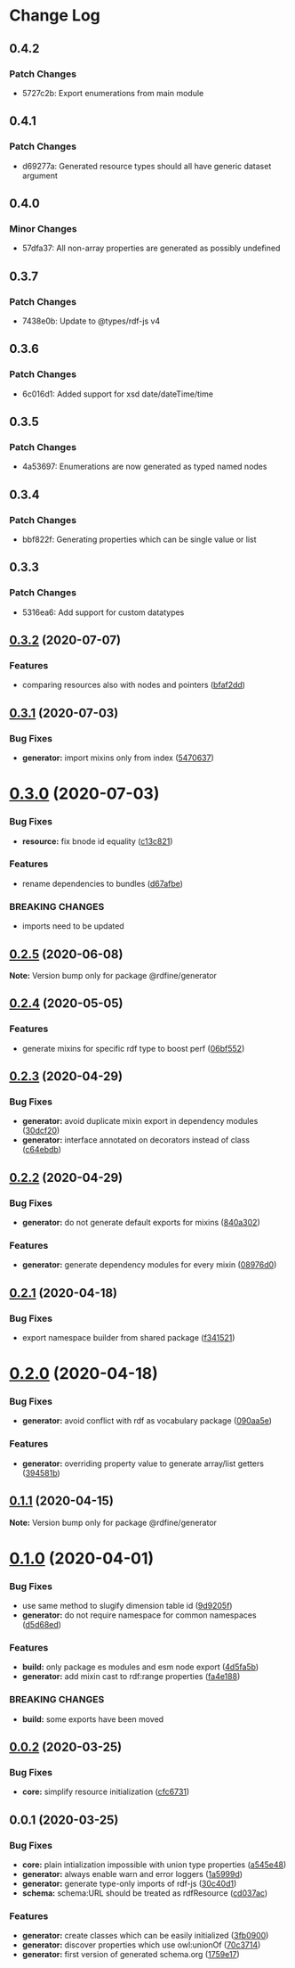 # Change Log

## 0.4.2

### Patch Changes

- 5727c2b: Export enumerations from main module

## 0.4.1

### Patch Changes

- d69277a: Generated resource types should all have generic dataset argument

## 0.4.0

### Minor Changes

- 57dfa37: All non-array properties are generated as possibly undefined

## 0.3.7

### Patch Changes

- 7438e0b: Update to @types/rdf-js v4

## 0.3.6

### Patch Changes

- 6c016d1: Added support for xsd date/dateTime/time

## 0.3.5

### Patch Changes

- 4a53697: Enumerations are now generated as typed named nodes

## 0.3.4

### Patch Changes

- bbf822f: Generating properties which can be single value or list

## 0.3.3

### Patch Changes

- 5316ea6: Add support for custom datatypes

## [0.3.2](https://github.com/tpluscode/rdfine/compare/@rdfine/generator@0.3.1...@rdfine/generator@0.3.2) (2020-07-07)

### Features

- comparing resources also with nodes and pointers ([bfaf2dd](https://github.com/tpluscode/rdfine/commit/bfaf2ddec346cd97df2223284b8518f9dbc4b167))

## [0.3.1](https://github.com/tpluscode/rdfine/compare/@rdfine/generator@0.3.0...@rdfine/generator@0.3.1) (2020-07-03)

### Bug Fixes

- **generator:** import mixins only from index ([5470637](https://github.com/tpluscode/rdfine/commit/5470637ee51480bafa76e28d92a92a169d86d180))

# [0.3.0](https://github.com/tpluscode/rdfine/compare/@rdfine/generator@0.2.5...@rdfine/generator@0.3.0) (2020-07-03)

### Bug Fixes

- **resource:** fix bnode id equality ([c13c821](https://github.com/tpluscode/rdfine/commit/c13c821e887c80b39addbde78043a942870d83cb))

### Features

- rename dependencies to bundles ([d67afbe](https://github.com/tpluscode/rdfine/commit/d67afbe596bc1d91c1a030cb233bb44ca04a0fc7))

### BREAKING CHANGES

- imports need to be updated

## [0.2.5](https://github.com/tpluscode/rdfine/compare/@rdfine/generator@0.2.4...@rdfine/generator@0.2.5) (2020-06-08)

**Note:** Version bump only for package @rdfine/generator

## [0.2.4](https://github.com/tpluscode/rdfine/compare/@rdfine/generator@0.2.3...@rdfine/generator@0.2.4) (2020-05-05)

### Features

- generate mixins for specific rdf type to boost perf ([06bf552](https://github.com/tpluscode/rdfine/commit/06bf552f50f516a62f7c2bb05b9f17beb2159aee))

## [0.2.3](https://github.com/tpluscode/rdfine/compare/@rdfine/generator@0.2.2...@rdfine/generator@0.2.3) (2020-04-29)

### Bug Fixes

- **generator:** avoid duplicate mixin export in dependency modules ([30dcf20](https://github.com/tpluscode/rdfine/commit/30dcf20b903c5f853f47a87d0c9f78e60e0f3449))
- **generator:** interface annotated on decorators instead of class ([c64ebdb](https://github.com/tpluscode/rdfine/commit/c64ebdb3694697d8aaedfd470c98a148dab21334))

## [0.2.2](https://github.com/tpluscode/rdfine/compare/@rdfine/generator@0.2.1...@rdfine/generator@0.2.2) (2020-04-29)

### Bug Fixes

- **generator:** do not generate default exports for mixins ([840a302](https://github.com/tpluscode/rdfine/commit/840a30288963744c6340123d4e00664c7c5741e5))

### Features

- **generator:** generate dependency modules for every mixin ([08976d0](https://github.com/tpluscode/rdfine/commit/08976d0686e2f9fb7293571fb279422596327733))

## [0.2.1](https://github.com/tpluscode/rdfine/compare/@rdfine/generator@0.2.0...@rdfine/generator@0.2.1) (2020-04-18)

### Bug Fixes

- export namespace builder from shared package ([f341521](https://github.com/tpluscode/rdfine/commit/f341521543d2fda91ef6017633ba546bf88ebe0c))

# [0.2.0](https://github.com/tpluscode/rdfine/compare/@rdfine/generator@0.1.1...@rdfine/generator@0.2.0) (2020-04-18)

### Bug Fixes

- **generator:** avoid conflict with rdf as vocabulary package ([090aa5e](https://github.com/tpluscode/rdfine/commit/090aa5e3789bf9eac745ed2b609320f677ed32b0))

### Features

- **generator:** overriding property value to generate array/list getters ([394581b](https://github.com/tpluscode/rdfine/commit/394581b639e770b032ea4bf767ba37c06d47d693))

## [0.1.1](https://github.com/tpluscode/rdfine/compare/@rdfine/generator@0.1.0...@rdfine/generator@0.1.1) (2020-04-15)

**Note:** Version bump only for package @rdfine/generator

# [0.1.0](https://github.com/tpluscode/rdfine/compare/@rdfine/generator@0.0.2...@rdfine/generator@0.1.0) (2020-04-01)

### Bug Fixes

- use same method to slugify dimension table id ([9d9205f](https://github.com/tpluscode/rdfine/commit/9d9205f))
- **generator:** do not require namespace for common namespaces ([d5d68ed](https://github.com/tpluscode/rdfine/commit/d5d68ed))

### Features

- **build:** only package es modules and esm node export ([4d5fa5b](https://github.com/tpluscode/rdfine/commit/4d5fa5b))
- **generator:** add mixin cast to rdf:range properties ([fa4e188](https://github.com/tpluscode/rdfine/commit/fa4e188))

### BREAKING CHANGES

- **build:** some exports have been moved

## [0.0.2](https://github.com/tpluscode/rdfine/compare/@rdfine/generator@0.0.1...@rdfine/generator@0.0.2) (2020-03-25)

### Bug Fixes

- **core:** simplify resource initialization ([cfc6731](https://github.com/tpluscode/rdfine/commit/cfc673171c0b969b52b890d375aac093a4024093))

## 0.0.1 (2020-03-25)

### Bug Fixes

- **core:** plain intialization impossible with union type properties ([a545e48](https://github.com/tpluscode/rdfine/commit/a545e485b1827df15788ffacfe6907b408bd5de1))
- **generator:** always enable warn and error loggers ([1a5999d](https://github.com/tpluscode/rdfine/commit/1a5999de7ead4ea3f2905f4ce58842ff67d8c363))
- **generator:** generate type-only imports of rdf-js ([30c40d1](https://github.com/tpluscode/rdfine/commit/30c40d145c54cf9b1f72cc9c594d695e8222eee1))
- **schema:** schema:URL should be treated as rdfResource ([cd037ac](https://github.com/tpluscode/rdfine/commit/cd037ac51801bb2ce183f8337631df46aea5d1de))

### Features

- **generator:** create classes which can be easily initialized ([3fb0900](https://github.com/tpluscode/rdfine/commit/3fb090087cc7feba2c1cc258bb3db46a52f363d5))
- **generator:** discover properties which use owl:unionOf ([70c3714](https://github.com/tpluscode/rdfine/commit/70c37145589ccc8ecd7eed44a0b99254d437f417))
- **generator:** first version of generated schema.org ([1759e17](https://github.com/tpluscode/rdfine/commit/1759e17eba36930bfeeb17b693e823b830495350))
